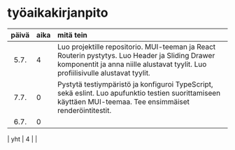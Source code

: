 # työaikakirjanpito

| päivä | aika | mitä tein  |
| :----:|:-----| :-----|
| 5.7. | 4   | Luo projektille repositorio. MUI-teeman ja React Routerin pystytys. Luo Header ja Sliding Drawer komponentit ja anna niille alustavat tyylit. Luo profiilisivulle alustavat tyylit. |
| 7.7. | 0    | Pystytä testiympäristö ja konfiguroi TypeScript, sekä eslint. Luo apufunktio testien suorittamiseen käyttäen MUI-teemaa. Tee ensimmäiset renderöintitestit. |
| 6.7. | 0    |  |

| yht   | 4   | | 